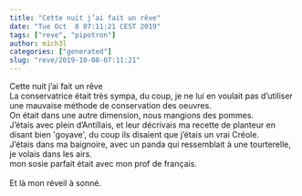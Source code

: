 ```yaml
---
title: "Cette nuit j’ai fait un rêve"
date: "Tue Oct  8 07:11:21 CEST 2019"
tags: ["reve", "pipotron"]
author: m1ch3l
categories: ["generated"]
slug: "reve/2019-10-08-07:11:21"
---
```


Cette nuit j’ai fait un rêve<br>
La conservatrice était très sympa, du coup, je ne lui en voulait pas d’utiliser une mauvaise méthode de conservation des oeuvres.<br>
On était dans une autre dimension, nous mangions des pommes.<br>
J’étais avec plein d’Antillais, et leur décrivais ma recette de planteur en disant bien 'goyave', du coup ils disaient que j’étais un vrai Créole.<br>
J’étais dans ma baignoire, avec un panda qui ressemblait à une tourterelle, je volais dans les airs.<br>
mon sosie parfait était avec mon prof de français.<br>
<br>
Et là mon réveil à sonné.<br>
<br>
